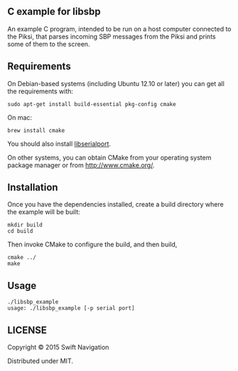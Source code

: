 ## C example for libsbp

An example C program, intended to be run on a host computer connected to
the Piksi, that parses incoming SBP messages from the Piksi and prints some of
them to the screen.

## Requirements
On Debian-based systems (including Ubuntu 12.10 or later) you can get all
the requirements with:

```shell
sudo apt-get install build-essential pkg-config cmake
```

On mac:

```shell
brew install cmake
```

You should also install [libserialport](http://sigrok.org/wiki/Libserialport).

On other systems, you can obtain CMake from your operating system
package manager or from http://www.cmake.org/.

## Installation

Once you have the dependencies installed, create a build directory where the example will be built:

```shell
mkdir build
cd build
```

Then invoke CMake to configure the build, and then build,

```shell
cmake ../
make
```

## Usage

```shell
./libsbp_example
usage: ./libsbp_example [-p serial port]
```

## LICENSE

Copyright © 2015 Swift Navigation

Distributed under MIT.
